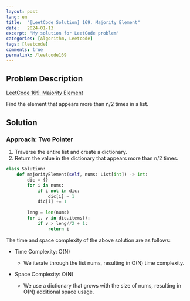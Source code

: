 ```yaml
---
layout: post
lang: en
title:  "[LeetCode Solution] 169. Majority Element"
date:   2024-01-13
excerpt: "My solution for LeetCode problem"
categories: [Algorithm, Leetcode]
tags: [leetcode]
comments: true
permalink: /leetcode169
---
```


## Problem Description
[LeetCode 169. Majority Element](https://leetcode.com/problems/majority-element/description/?envType=study-plan-v2&envId=top-interview-150)

Find the element that appears more than n/2 times in a list.

## Solution
### Approach: Two Pointer
1) Traverse the entire list and create a dictionary.
2) Return the value in the dictionary that appears more than n/2 times.

```python
class Solution:
    def majorityElement(self, nums: List[int]) -> int:
        dic = {}
        for i in nums:
            if i not in dic:
                dic[i] = 1
            dic[i] += 1
        
        leng = len(nums)
        for i, v in dic.items():
            if v > leng//2 + 1:
                return i
```

The time and space complexity of the above solution are as follows:

* Time Complexity: O(N)
  - We iterate through the list nums, resulting in O(N) time complexity.

* Space Complexity: O(N)
  - We use a dictionary that grows with the size of nums, resulting in O(N) additional space usage.

